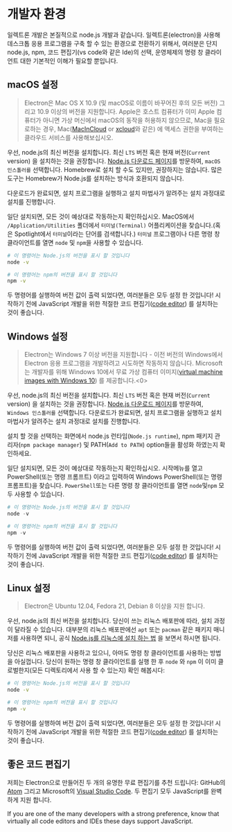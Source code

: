 # 개발자 환경

일렉트론 개발은 본질적으로 node.js 개발과 같습니다. 일렉트론(electron)을 사용해 데스크톱 응용 프로그램을 구축 할 수 있는 환경으로 전환하기 위해서, 여러분은 단지 node.js, npm, 코드 편집기(vs code와 같은 Ide)의 선택, 운영체제의 명령 창 클라이언트 대한 기본적인 이해가 필요할 뿐입니다.

## macOS 설정

> Electron은 Mac OS X 10.9 (및 macOS로 이름이 바꾸어진 후의 모든 버전) 그리고 10.9 이상의 버전을 지원합니다. Apple은 호스트 컴퓨터가 이미 Apple 컴퓨터가 아니면 가상 머신에서 macOS의 동작을 허용하지 않으므로, Mac을 필요로하는 경우, Mac([MacInCloud](https://www.macincloud.com/) or [xcloud](https://xcloud.me)와 같은) 에 액세스 권한을 부여하는 클라우드 서비스를 사용해보십시오.

우선, node.js의 최신 버전을 설치합니다. 최신 `LTS` 버전 혹은 현재 버전(`Current` version) 을 설치하는 것을 권장합니다. [Node.js 다운로드 페이지](https://nodejs.org/en/download/)를 방문하여, `macOS 인스톨러를` 선택합니다. Homebrew로 설치 할 수도 있지만, 권장하지는 않습니다. 많은 도구는 Homebrew가 Node.js를 설치하는 방식과 호환되지 않습니다.

다운로드가 완료되면, 설치 프로그램을 실행하고 설치 마법사가 알려주는 설치 과정대로 설치를 진행합니다.

일단 설치되면, 모든 것이 예상대로 작동하는지 확인하십시오. MacOS에서 `/Application/Utilities` 폴더에서 `터미널(Terminal)` 어플리케이션을 찾습니다.(혹은 Spotlight에서 `터미널`이라는 단어를 검색합니다.) `터미널` 프로그램이나 다른 명령 창 클라이언트를 열면 `node` 및 `npm`을 사용할 수 있습니다.

```sh
# 이 명령어는 Node.js의 버전을 표시 할 것입니다
node -v

# 이 명령어는 npm의 버전을 표시 할 것입니다
npm -v
```

두 명령어를 실행하여 버전 값이 출력 되었다면, 여러분들은 모두 설정 한 것입니다! 시작하기 전에 JavaScript 개발을 위한 적절한 코드 편집기([code editor](#a-good-editor)) 를 설치하는 것이 좋습니다.

## Windows 설정

> Electron는 Windows 7 이상 버전을 지원합니다 - 이전 버전의 Windows에서 Electron 응용 프로그램을 개발하려고 시도하면 작동하지 않습니다. Microsoft는 개발자를 위해 Windows 10에서 무료 가상 컴퓨터 이미지([virtual machine images with Windows 10](https://developer.microsoft.com/en-us/windows/downloads/virtual-machines)) 를 제공합니다.<0>

우선, node.js의 최신 버전을 설치합니다. 최신 `LTS` 버전 혹은 현재 버전(`Current` version) 을 설치하는 것을 권장합니다. [Node.js 다운로드 페이지](https://nodejs.org/en/download/)를 방문하여, `Windows 인스톨러를` 선택합니다. 다운로드가 완료되면, 설치 프로그램을 실행하고 설치 마법사가 알려주는 설치 과정대로 설치를 진행합니다.

설치 할 것을 선택하는 화면에서 node.js 런타임(`Node.js runtime`), npm 패키지 관리자(`npm package manager`) 및 PATH(`Add to PATH`) option들을 활성화 하였는지 확인하세요.

일단 설치되면, 모든 것이 예상대로 작동하는지 확인하십시오. 시작메뉴를 열고 PowerShell(또는 명령 프롬프트) 이라고 입력하여 Windows PowerShell(또는 명령 프롬프트)을 찾습니다. `PowerShell`또는 다른 명령 창 클라이언트를 열면 `node`및`npm` 모두 사용할 수 있습니다.

```powershell
# 이 명령어는 Node.js의 버전을 표시 할 것입니다
node -v

# 이 명령어는 npm의 버전을 표시 할 것입니다
npm -v
```

두 명령어를 실행하여 버전 값이 출력 되었다면, 여러분들은 모두 설정 한 것입니다! 시작하기 전에 JavaScript 개발을 위한 적절한 코드 편집기([code editor](#a-good-editor)) 를 설치하는 것이 좋습니다.

## Linux 설정

> Electron은 Ubuntu 12.04, Fedora 21, Debian 8 이상을 지원 합니다.

우선, node.js의 최신 버전을 설치합니다. 당신이 쓰는 리눅스 배포판에 따라, 설치 과정이 달라질 수 있습니다. 대부분의 리눅스 배포판에선 `apt` 또는 `pacman` 같은 패키지 매니저를 사용하면 되니, 공식 [Node.js를 리눅스에 설치 하는 법](https://nodejs.org/en/download/package-manager/) 을 보면서 하시면 됩니다.

당신은 리눅스 배포판을 사용하고 있으니, 아마도 명령 창 클라이언트를 사용하는 방법을 아실껍니다. 당신이 원하는 명령 창 클라이언트를 실행 한 후 `node` 와 `npm` 이 이미 클로벌한지(모든 디렉토리에서 사용 할 수 있는지) 확인 해봅시다:

```sh
# 이 명령어는 Node.js의 버전을 표시 할 것입니다
node -v

# 이 명령어는 npm의 버전을 표시 할 것입니다
npm -v
```

두 명령어를 실행하여 버전 값이 출력 되었다면, 여러분들은 모두 설정 한 것입니다! 시작하기 전에 JavaScript 개발을 위한 적절한 코드 편집기([code editor](#a-good-editor)) 를 설치하는 것이 좋습니다.

## 좋은 코드 편집기

저희는 Electron으로 만들어진 두 개의 유명한 무료 편집기를 추천 드립니다: GitHub의 [Atom](https://atom.io/) 그리고 Microsoft의 [Visual Studio Code](https://code.visualstudio.com/). 두 편집기 모두 JavaScript를 완벽하게 지원 합니다.

If you are one of the many developers with a strong preference, know that virtually all code editors and IDEs these days support JavaScript.